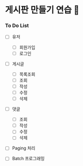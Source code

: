 # 게시판 만들기 연습 :memo:


### To Do List

- [ ] 유저
  - [ ] 회원가입
  - [ ] 로그인
- [ ] 게시글 
  - [ ] 목록조회
  - [ ] 조회
  - [ ] 작성
  - [ ] 수정
  - [ ] 삭제
- [ ] 댓글
  - [ ] 조회
  - [ ] 작성
  - [ ] 수정
  - [ ] 삭제
- [ ] Paging 처리
- [ ] Batch 프로그래밍

